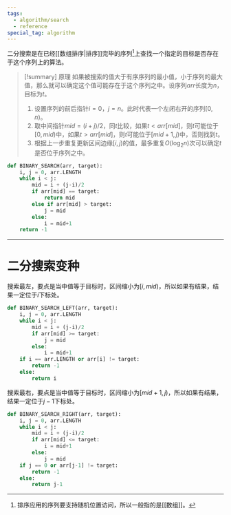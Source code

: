 ```yaml
---
tags:
  - algorithm/search
  - reference
special_tag: algorithm
---
```

二分搜索是在已经[[数组排序|排序]]完毕的序列[^1]上查找一个指定的目标是否存在于这个序列上的算法。

> [!summary] 原理
> 如果被搜索的值大于有序序列的最小值，小于序列的最大值，那么就可以确定这个值可能存在于这个序列之中。设序列$arr$长度为$n$，目标为$t$。
> 1. 设置序列的前后指针$i=0$，$j=n$。此时代表一个左闭右开的序列$[0, n)$。
> 2. 取中间指针$mid=(i+j)/2$，同$t$比较，如果$t<arr[mid]$，则$t$可能位于$[0,mid)$中，如果$t>arr[mid]$，则$t$可能位于$[mid+1, j)$中，否则找到$t$。
> 3. 根据上一步重复更新区间边缘$[i, j)$的值，最多重复$O(\log_2n)$次可以确定$t$是否位于序列之中。

```python
def BINARY_SEARCH(arr, target):
	i, j = 0, arr.LENGTH
	while i < j:
		mid = i + (j-i)/2
		if arr[mid] == target:
			return mid
		else if arr[mid] > target:
			j = mid
		else:
			i = mid+1
	return -1
```

---

# 二分搜索变种

搜索最左，要点是当中值等于目标时，区间缩小为$[i, mid)$，所以如果有结果，结果一定位于$i$下标处。

```python
def BINARY_SEARCH_LEFT(arr, target):
	i, j = 0, arr.LENGTH
	while i < j:
		mid = i + (j-i)/2
		if arr[mid] >= target:
			j = mid
		else:
			i = mid+1
	if i == arr.LENGTH or arr[i] != target:
		return -1
	else:
		return i
```

搜索最右，要点是当中值等于目标时，区间缩小为$[mid+1, j)$，所以如果有结果，结果一定位于$j-1$下标处。

```python
def BINARY_SEARCH_RIGHT(arr, target):
	i, j = 0, arr.LENGTH
	while i < j:
		mid = i + (j-i)/2
		if arr[mid] <= target:
			i = mid+1
		else:
			j = mid
	if j == 0 or arr[j-1] != target:
		return -1
	else:
		return j-1
```

[^1]: 排序应用的序列要支持随机位置访问，所以一般指的是[[数组]]。